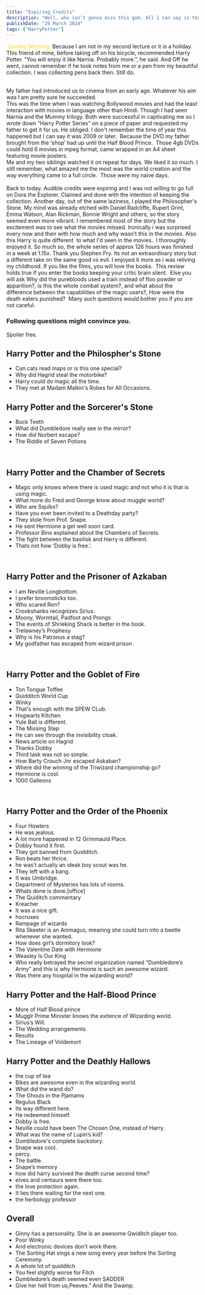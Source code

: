 ```yaml
---
title: "Expiring Credits"
description: "Well, who isn’t gonna miss this gem. All i can say is thank you. Thank You for being the you. The Godfather of Shonen Manga.                                    "
publishDate: "26 March 2024"
tags: ["HarryPotter"]
---
```


 <span style="color: #FFD700">Sunday Morning.</span>
Because I am not in my second lecture or it is a holiday. 
This friend of mine, before taking off on his bicycle, recommended Harry Potter.
“You will enjoy it like Narnia. Probably more.”, he said.
And Off he went, cannot remember if he took notes from me or a pen from my beautiful collection.
I was collecting pens back then.
Still do.

<br> My father had introduced us to cinema from an early age. Whatever his aim was I am pretty sure he succeeded. 
<br>This was the time when I was watching Bollywood movies and had the least interaction with movies in language other than Hindi.
Though I had seen Narnia and the Mummy trilogy. Both were successful in captivating me so I wrote down “Harry Potter Series” on a piece of paper and requested my father to get it for us. He obliged.
I don't remember the time of year this happened but I can say it was 2009 or later. 
Because the DVD my father brought from the ‘shop’ had up until the Half Blood Prince. 
Those 4gb DVDs could hold 6 movies in mpeg format, came wrapped in an A4 sheet featuring movie posters.
<br>Me and my two siblings watched it on repeat for days.
We liked it so much. I still remember, what amazed me the most was the world creation and the way everything came to a full circle. 
Those were my naive days.
<br>
<br>
Back to today.
Audible credits were expiring and I was not willing to go full on Dora the Explorer. Claimed and done with the intention of keeping the collection.
Another day, out of the same laziness, I played the Philosopher's Stone.
My mind was already etched with Daniel Radcliffe, Rupert Grint, Emma Watson, Alan Rickman, Bonnie Wright and others; so the story seemed even more vibrant.
I remembered most of the story but the excitement was to see what the movies missed.
Ironically i was surprised every now and then with how much and why wasn’t this in the movies.
Also this Harry is quite different  to what I'd seen in the movies. 
I thoroughly enjoyed it.
So much so, the whole series of approx 126 hours was finished in a week at 1.15x. Thank you Stephen Fry.
Its not an extraordinary story but a different take on the same good vs evil.
I enjoyed it more as i was reliving my childhood.
If you like the films, you will love the books. 
This review holds true if you enter the books keeping your critic brain silent. 
Else you will ask Why did the purebloods used a train instead of floo powder or apparition?, is this the whole combat system?, and what about the difference between the capabilities of the magic users?,
How were the death eaters punished? 
Many such questions would bother you if you are not careful.

<h3>Following questions might convince you. </h3>
Spoiler free.
<br>

## Harry Potter and the Philospher's Stone

<ul>
  <li>Can cats read maps or is this one special?</li>
  <li>Why did Hagrid steal the motorbike?</li>
  <li>Harry could do magic all the time.</li>
  <li>They met at Madam Malkin's Robes for All Occasions.</li>
</ul>

## Harry Potter and the Sorcerer's Stone
<ul>
<li>Buck Teeth</li>
<li>What did Dumbledore really see in the mirror?</li>
<li>How did Norbert escape?</li>
<li>The Riddle of Seven Potions</li>
</ul>
<br>

## Harry Potter and the Chamber of Secrets

<ul>
<li>Magic only knows where there is used magic and not who it is that is using magic. </li>
<li>What more do Fred and George know about muggle world?</li>
<li>Who are Squibs?</li>
<li>Have you ever been invited to a Deathday party?</li>
<li>They stole from Prof. Snape.</li>
<li>He sent Hermione a get well soon card.</li>
<li>Professor Bins explained about the Chambers of Secrets.</li>
<li>The fight between the basilisk and Harry is different.</li>
<li>Thats not how ‘Dobby is free.’.</li>
  </ul>
<br>
  
## Harry Potter and the Prisoner of Azkaban

<ul>
<li>I am Neville Longbottom.</li>
<li>I prefer broomsticks too.</li>
<li>Who scared Ron?</li>
<li>Crookshanks recognizes Sirius.</li>
<li>Moony, Wormtail, Padfoot and Prongs</li>
<li>The events of Shrieking Shack is better in the book.</li>
<li>Trelawney’s Prophesy</li>
<li>Why is his Patronus a stag?</li>
<li>My godfather has escaped from wizard prison.</li>
  </ul>
<br>

## Harry Potter and the Goblet of Fire 

<ul>
<li>Ton Tongue Toffee</li>
<li>Quidditch World Cup</li>
<li>Winky</li>
<li>That's enough with the SPEW CLub.</li>
<li>Hogwarts Kitchen</li>
<li>Yule Ball is different.</li>
<li>The Missing Step</li>
<li>He can see through the invisibility cloak.</li>
<li>News article on Hagrid</li>
<li>Thanks Dobby</li>
<li>Third task was not so simple.</li>
<li>How Barty Crouch Jnr escaped Askaban?</li>
<li>Where did the winning of the Triwizard championship go?</li>
<li>Hermione is cool.</li>
<li>1000 Galleons</li>
  </ul>
<br>

## Harry Potter and the Order of the Phoenix 

<ul>
<li>Four Howlers</li>
<li>He was jealous.</li>
<li>A lot more happened in 12 Grimmauld Place.</li>
<li>Dobby found it first.</li>
<li>They got banned from Quidditch.</li>
<li>Ron beats her thrice.</li>
<li>he was’t actually an ideak boy scout was he.</li>
<li>They left with a bang. </li>
<li>It was Umbridge.</li>
<li>Department of Mysteries has lots of rooms.</li>
<li>Whats done is done.[office]</li>
<li>The Quiditch commentary</li>
<li>Kreacher</li>
<li>It was a nice gift.</li>
<li>hocruxes</li>
<li>Rampage of wizards</li>
<li>Rita Skeeter is an Animagus, meaning she could turn into a beetle whenever she wanted.
<li>How does girl’s dormitory look?</li>
<li>The Valentine Date with Hermione</li>
<li>Weasley Is Our King</li>
<li>Who really betrayed the secret organization named “Dumbledore’s Army” and this is why Hermione is such an awesome wizard.
<li>Was there any hospital in the wizarding world?</li>
</ul>

## Harry Potter and the Half-Blood Prince 

<ul>
<li>More of Half Blood prince</li>
<li>Mugglr Prime Minister knows the exitence of Wizarding world.</li>
<li>Sirius’s Will.</li>
<li>The Wedding arrangements</li>
<li>Results</li>
<li>The Lineage of Voldemort</li>
</ul>

## Harry Potter and the Deathly Hallows 

<ul>
<li>the cup of tea</li>
<li>Bikes are awesome even in the wizarding world.</li>
<li>What did the wand do?</li>
<li>The Ghouls in the Pjamams</li>
<li>Regulus Black</li>
<li>Its way different here.</li>
<li>He redeemed himself.</li>
<li>Dobby is free.</li>
<li>Neville could have been The Chosen One, instead of Harry.</li>
<li>What was the name of Lupin’s kid?</li>
<li>Dumbledore's complete backstory.</li>
<li>Snape was cool.</li>
<li>percy.</li>
<li>The battle.</li>
<li>Snape’s memory</li>
<li>how did harry survived the death curse second time?</li>
<li>elves and centaurs were there too.</li>
<li>the love protection again.</li>
<li>It lies there waiting for the next one.</li>
<li>the herbology professor</li>
</ul>

## Overall

<ul>
<li>Ginny has a personality. She is an awesome Qwiditch player too.</li>
<li>Poor Winky</li>
<li>And electronic devices don't work there.</li>
<li>The Sorting Hat sings a new song every year before the Sorting Ceremony.</li>
<li>A whole lot of quidditch</li>
<li>You feel slightly worse for Filch</li>
<li>Dumbledore’s death seemed even SADDER</li>
<li>Give her hell from us,Peeves.” And the Swamp.</li>
</ul>
